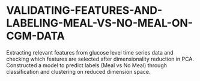 # VALIDATING-FEATURES-AND-LABELING-MEAL-VS-NO-MEAL-ON-CGM-DATA

Extracting relevant features from glucose level time series data and checking which features are selected after dimensionality reduction in PCA. Constructed a model to predict labels (Meal vs No Meal) through classification and clustering on reduced dimension space.

